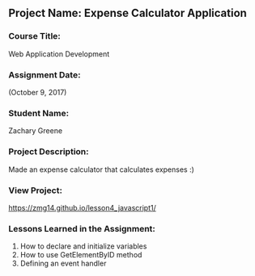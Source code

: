 ## Project Name:  Expense Calculator Application

### Course Title:
Web Application Development

### Assignment Date:  
(October 9, 2017)

### Student Name:  
Zachary Greene

### Project Description:
Made an expense calculator that calculates expenses :)

### View Project:
https://zmg14.github.io/lesson4_javascript1/
 
### Lessons Learned in the Assignment:
1. How to declare and initialize variables
2. How to use GetElementByID method
3. Defining an event handler 

